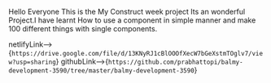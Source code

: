 Hello Everyone This is the My Construct week project Its an wonderful Project.I have learnt How to use a component in simple manner and make 100 different things with single components. 


netlifyLink-->{`https://drive.google.com/file/d/13KNyRJ1cBlOOOfXecW7bGeXstmTOglv7/view?usp=sharing`}
githubLink-->{`https://github.com/prabhattopi/balmy-development-3590/tree/master/balmy-development-3590`}